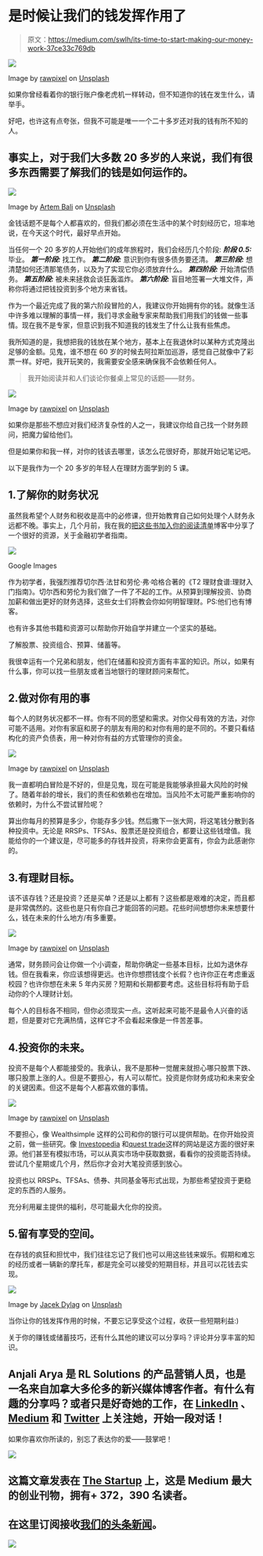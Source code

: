 # 是时候让我们的钱发挥作用了

> 原文：<https://medium.com/swlh/its-time-to-start-making-our-money-work-37ce33c769db>

![](img/082ec38fc1850a4eea8f4afccac195e6.png)

Image by [rawpixel](https://unsplash.com/@rawpixel?utm_source=medium&utm_medium=referral) on [Unsplash](https://unsplash.com?utm_source=medium&utm_medium=referral)

如果你曾经看着你的银行账户像老虎机一样转动，但不知道你的钱在发生什么，请举手。

好吧，也许这有点夸张，但我不可能是唯一一个二十多岁还对我的钱有所不知的人。

## 事实上，对于我们大多数 20 多岁的人来说，我们有很多东西需要了解我们的钱是如何运作的。

![](img/e914d48db9f25c0b5485b35a318c96f6.png)

Image by [Artem Bali](https://unsplash.com/@belart84?utm_source=medium&utm_medium=referral) on [Unsplash](https://unsplash.com?utm_source=medium&utm_medium=referral)

金钱话题不是每个人都喜欢的，但我们都必须在生活中的某个时刻经历它，坦率地说，在今天这个时代，最好早点开始。

当任何一个 20 多岁的人开始他们的成年旅程时，我们会经历几个阶段:
***阶段 0.5:*** 毕业。
***第一阶段:*** 找工作。
***第二阶段:*** 意识到你有很多债务要还清。
***第三阶段:*** 想清楚如何还清那笔债务，以及为了实现它你必须放弃什么。
***第四阶段:*** 开始清偿债务。
***第五阶段:*** 被未来拯救会谈狂轰滥炸。
***第六阶段:*** 盲目地签署一大堆文件，声称你将通过把钱投资到多个地方来省钱。

作为一个最近完成了我的第六阶段冒险的人，我建议你开始拥有你的钱。就像生活中许多难以理解的事情一样，我们寻求金融专家来帮助我们用我们的钱做一些事情。现在我不是专家，但意识到我不知道我的钱发生了什么让我有些焦虑。

我所知道的是，我想把我的钱放在某个地方，基本上在我退休时以某种方式克隆出足够的金额。见鬼，谁不想在 60 岁的时候去阿拉斯加巡游，感觉自己就像中了彩票一样。好吧，我开玩笑的，我需要安全感来确保我不会依赖任何人。

> 我开始阅读并和人们谈论你餐桌上常见的话题——财务。

![](img/512c820c20d29e836cc47be2899f6125.png)

Image by [rawpixel](https://unsplash.com/@rawpixel?utm_source=medium&utm_medium=referral) on [Unsplash](https://unsplash.com?utm_source=medium&utm_medium=referral)

如果你是那些不想应对我们经济复杂性的人之一，我建议你给自己找一个财务顾问，把魔力留给他们。

但是如果你和我一样，对你的钱该去哪里，该怎么花很好奇，那就开始记笔记吧。

以下是我作为一个 20 多岁的年轻人在理财方面学到的 5 课。

## 1.了解你的财务状况

虽然我希望个人财务和税收是高中的必修课，但开始教育自己如何处理个人财务永远都不晚。事实上，几个月前，我在我的[把这些书加入你的阅读清单](/swlh/add-these-books-to-your-reading-list-447d3aceedd2)博客中分享了一个很好的资源，关于金融初学者指南。

![](img/5822c9f794fffda945c1b068ec7ebcf1.png)

Google Images

作为初学者，我强烈推荐切尔西·法甘和劳伦·弗·哈格合著的《T2 理财食谱:理财入门指南》。切尔西和劳伦为我们做了一件了不起的工作。从预算到理解投资、协商加薪和做出更好的财务选择，这些女士们将教会你如何明智理财。PS:他们也有博客。

也有许多其他书籍和资源可以帮助你开始自学并建立一个坚实的基础。

了解股票、投资组合、预算、储蓄等。

我很幸运有一个兄弟和朋友，他们在储蓄和投资方面有丰富的知识。所以，如果有什么事，你可以找一些朋友或者当地银行的理财顾问来帮忙。

## 2.做对你有用的事

每个人的财务状况都不一样。你有不同的愿望和需求。对你父母有效的方法，对你可能不适用。对你有家庭和房子的朋友有用的和对你有用的是不同的。不要只看结构化的资产负债表，用一种对你有益的方式管理你的资金。

![](img/bbb74faacdaf87c17da9e477942c7675.png)

Image by [rawpixel](https://unsplash.com/@rawpixel?utm_source=medium&utm_medium=referral) on [Unsplash](https://unsplash.com?utm_source=medium&utm_medium=referral)

我一直都明白冒险是不好的，但是见鬼，现在可能是我能够承担最大风险的时候了。随着年龄的增长，我们的责任和依赖也在增加。当风险不太可能严重影响你的依赖时，为什么不尝试冒险呢？

算出你每月的预算是多少，你能存多少钱。然后撒下一张大网，将这笔钱分散到各种投资中。无论是 RRSPs、TFSAs、股票还是投资组合，都要让这些钱增值。我能给你的一个建议是，尽可能多的存钱并投资，将来你会更富有，你会为此感谢你的。

## 3.有理财目标。

该不该存钱？还是投资？还是买单？还是以上都有？这些都是艰难的决定，而且都是非常偶然的。这些也是只有你自己才能回答的问题。花些时间想想你未来想要什么，钱在未来的什么地方/有多重要。

![](img/2df3e7b03a1dfa9748a4fc3765600d91.png)

Image by [rawpixel](https://unsplash.com/@rawpixel?utm_source=medium&utm_medium=referral) on [Unsplash](https://unsplash.com?utm_source=medium&utm_medium=referral)

通常，财务顾问会让你做一个小调查，帮助你确定一些基本目标，比如为退休存钱。但在我看来，你应该想得更远。也许你想攒钱度个长假？也许你正在考虑重返校园？也许你想在未来 5 年内买房？短期和长期都要考虑。这些目标将有助于启动你的个人理财计划。

每个人的目标各不相同，但你必须现实一点。这听起来可能不是最令人兴奋的话题，但是要对它充满热情，这样它才不会看起来像是一件苦差事。

## 4.投资你的未来。

投资不是每个人都能接受的。我承认，我不是那种一觉醒来就担心哪只股票下跌、哪只股票上涨的人。但是不要担心，有人可以帮忙。投资是你财务成功和未来安全的关键因素。但这不是每个人都喜欢做的事情。

![](img/5194c55455479fd772f98e4d8976a5ff.png)

Image by [rawpixel](https://unsplash.com/@rawpixel?utm_source=medium&utm_medium=referral) on [Unsplash](https://unsplash.com?utm_source=medium&utm_medium=referral)

不要担心，像 Wealthsimple 这样的公司和你的银行可以提供帮助。在你开始投资之前，做一些研究。像 [Investopedia](https://www.investopedia.com/) 和[quest trade](https://www.questrade.com/home)这样的网站是这方面的很好来源。他们甚至有模拟市场，可以从真实市场中获取数据，看看你的投资能否持续。尝试几个星期或几个月，然后你才会对大笔投资感到放心。

投资也以 RRSPs、TFSAs、债券、共同基金等形式出现，为那些希望投资于更稳定的东西的人服务。

充分利用雇主提供的福利，尽可能最大化你的投资。

## 5.留有享受的空间。

在存钱的疯狂和担忧中，我们往往忘记了我们也可以用这些钱来娱乐。假期和难忘的经历或者一辆新的摩托车，都是完全可以接受的短期目标，并且可以花钱去实现。

![](img/a44393f83b9f4831c439953636af089c.png)

Image by [Jacek Dylag](https://unsplash.com/@dylu?utm_source=medium&utm_medium=referral) on [Unsplash](https://unsplash.com?utm_source=medium&utm_medium=referral)

当你让你的钱发挥作用的时候，不要忘记享受这个过程，收获一些短期利益:)

关于你的赚钱或储蓄技巧，还有什么其他的建议可以分享吗？评论并分享丰富的知识。

## Anjali Arya 是 RL Solutions 的产品营销人员，也是一名来自加拿大多伦多的新兴媒体博客作者。有什么有趣的分享吗？或者只是好奇她的工作，在 [LinkedIn](https://www.linkedin.com/notifications/) 、 [Medium](/@arya.anjali) 和 [Twitter](https://twitter.com/AnjaliAryaa?lang=en) 上关注她，开始一段对话！

如果你喜欢你所读的，别忘了表达你的爱——鼓掌吧！

[![](img/308a8d84fb9b2fab43d66c117fcc4bb4.png)](https://medium.com/swlh)

## 这篇文章发表在 [The Startup](https://medium.com/swlh) 上，这是 Medium 最大的创业刊物，拥有+ 372，390 名读者。

## 在这里订阅接收[我们的头条新闻](http://growthsupply.com/the-startup-newsletter/)。

[![](img/b0164736ea17a63403e660de5dedf91a.png)](https://medium.com/swlh)